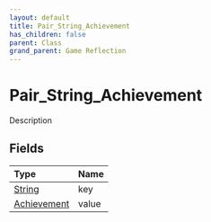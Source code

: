 ```yaml
---
layout: default
title: Pair_String_Achievement
has_children: false
parent: Class
grand_parent: Game Reflection
---
```

# Pair_String_Achievement
Description 

## Fields

| Type | Name |
|:----------|:--------------|
| [String](/riftbreaker-wiki/docs/game-reflection/components/string/) | key |
| [Achievement](/riftbreaker-wiki/docs/game-reflection/classes/achievement/) | value |

